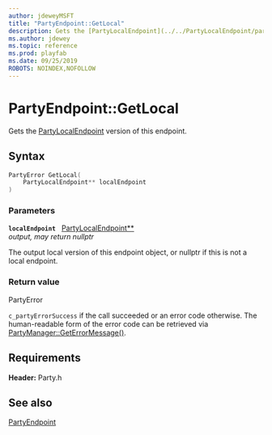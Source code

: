 ```yaml
---
author: jdeweyMSFT
title: "PartyEndpoint::GetLocal"
description: Gets the [PartyLocalEndpoint](../../PartyLocalEndpoint/partylocalendpoint.md) version of this endpoint.
ms.author: jdewey
ms.topic: reference
ms.prod: playfab
ms.date: 09/25/2019
ROBOTS: NOINDEX,NOFOLLOW
---
```


# PartyEndpoint::GetLocal  

Gets the [PartyLocalEndpoint](../../PartyLocalEndpoint/partylocalendpoint.md) version of this endpoint.  

## Syntax  
  
```cpp
PartyError GetLocal(  
    PartyLocalEndpoint** localEndpoint  
)  
```  
  
### Parameters  
  
**`localEndpoint`** &nbsp; [PartyLocalEndpoint**](../../PartyLocalEndpoint/partylocalendpoint.md)  
*output, may return nullptr*  
  
The output local version of this endpoint object, or nullptr if this is not a local endpoint.  
  
  
### Return value  
PartyError
  
```c_partyErrorSuccess``` if the call succeeded or an error code otherwise. The human-readable form of the error code can be retrieved via [PartyManager::GetErrorMessage()](../../PartyManager/methods/partymanager_geterrormessage.md).
  
  
## Requirements  
  
**Header:** Party.h
  
## See also  
[PartyEndpoint](../partyendpoint.md)  

  
  

